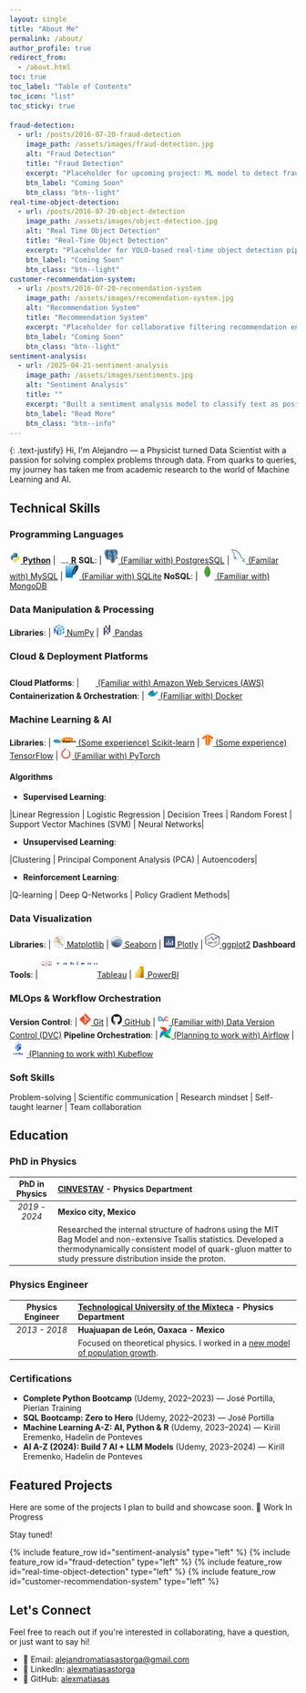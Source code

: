 ```yaml
---
layout: single
title: "About Me"
permalink: /about/
author_profile: true
redirect_from:
  - /about.html
toc: true
toc_label: "Table of Contents"
toc_icon: "list"
toc_sticky: true

fraud-detection:
  - url: /posts/2016-07-20-fraud-detection
    image_path: /assets/images/fraud-detection.jpg
    alt: "Fraud Detection"
    title: "Fraud Detection"
    excerpt: "Placeholder for upcoming project: ML model to detect fraudulent transactions using ensemble methods."
    btn_label: "Coming Soon"
    btn_class: "btn--light"
real-time-object-detection:
  - url: /posts/2016-07-20-object-detection
    image_path: /assets/images/object-detection.jpg
    alt: "Real Time Object Detection"
    title: "Real-Time Object Detection"
    excerpt: "Placeholder for YOLO-based real-time object detection pipeline on video streams."
    btn_label: "Coming Soon"
    btn_class: "btn--light"
customer-recommendation-system:
  - url: /posts/2016-07-20-recomendation-system
    image_path: /assets/images/recomendation-system.jpg
    alt: "Recommendation System"
    title: "Recommendation System"
    excerpt: "Placeholder for collaborative filtering recommendation engine."
    btn_label: "Coming Soon"
    btn_class: "btn--light"
sentiment-analysis:
  - url: /2025-04-21-sentiment-analysis
    image_path: /assets/images/sentiments.jpg
    alt: "Sentiment Analysis"
    title: ""
    excerpt: "Built a sentiment analysis model to classify text as positive or negative, useful for customer feedback and social media analysis."
    btn_label: "Read More"
    btn_class: "btn--info"
---
```

{: .text-justify}
Hi, I'm Alejandro — a Physicist turned Data Scientist with a passion for solving complex problems through data. From quarks to queries, my journey has taken me from academic research to the world of Machine Learning and AI.

## <i class="fa fa-cog" aria-hidden="true"></i> Technical Skills

### Programming Languages

**[<img src="/assets/images/Python.svg" alt="Python" width=20 height=20> Python](https://www.python.org)** | **[<img src="/assets/images/R.svg" alt="R" width=20 height=2> R](https://www.r-project.org)** 
**<i class="fa-solid fa-database"></i> SQL**: | [<img src="/assets/images/PostgresSQL.svg" alt="PostgresSQL" width=25 height=25> (Familiar with) PostgresSQL](https://www.postgresql.org) | [<img src="/assets/images/MySQL.svg" alt="MySQL" width=25 height=25> (Familar with) MySQL](https://www.mysql.com) | [<img src="/assets/images/SQLite.svg" alt="SQLite" width=25 height=25> (Familiar with) SQLite](https://www.sqlite.org) 
**<i class="fa fa-table" aria-hidden="true"></i> NoSQL**: | [<img src="/assets/images/MongoDB.svg" alt="MongoDB" width=25 height=25> (Familiar with) MongoDB](http://www.mongodb.org) 


<!--| **[<img src="/assets/images/cpp_logo.svg" alt="c_pp" width=20 height=20> C++](https://learn.microsoft.com/en-us/cpp/)** | **[<img src="/assets/images/Java.svg" alt="Java" width=20 height=20> Java](https://www.java.com/)**  # | Cassandra | SQL Server -->

### Data Manipulation & Processing

**Libraries**: | [<img src="/assets/images/NumPy.svg" alt="NumPy" width=20 height=20> NumPy](https://numpy.org) | [<img src="/assets/images/Pandas.svg" alt="Pandas" width=20 height=20> Pandas](https://pandas.pydata.org)

<!--| [<img src="/assets/images/dask-seeklogo.svg" alt="Dask" width=20 height=20> Dask](https://www.dask.org) | [<img src="/assets/images/dbplyr.svg" alt="dplyr" width=20 height=20> dplyr](https://dplyr.tidyverse.org)
**Big Data Tools**:   [<img src="/assets/images/Apache Spark.svg" alt="Apache Spark" width=20 height=20> Apache Spark](https://spark.apache.org) | [<img src="/assets/images/Apache Hadoop.svg" alt="Apache Hadoop" width=25 height=25> Hadoop](https://hadoop.apache.org)| -->

### Cloud & Deployment Platforms

**Cloud Platforms**: | [<img src="/assets/images/AWS.svg" alt="AWS" width=25 height=25>  (Familiar with) Amazon Web Services (AWS)](https://aws.amazon.com) 
**Containerization & Orchestration**: | [<img src="/assets/images/Docker.svg" alt="Docker" width=20 height=20> (Familiar with) Docker](https://www.docker.com) 

<!-- [<img src="/assets/images/Google Cloud.svg" alt="Google Cloud Platform" width=20 height=20> Google Cloud Platform (GCP)](https://cloud.google.com) || [<img src="/assets/images/Azure.svg" alt="Microsoft Azure" width=20 height=20> Microsoft Azure](https://azure.microsoft.com/)  # **ML Serving** | TensorFlow Serving
 **ML Platforms**: | 

 **ML Platforms**: | [<img src="/assets/images/SageMaker.svg" alt="AWS SageMaker" width=20 height=20> AWS SageMaker](https://aws.amazon.com/es/sagemaker/)  | [<img src="/assets/images/Kubernetes.svg" alt="Kubernetes" width=20 height=20> Kubernetes](https://kubernetes.io)
 **ML Serving**: | [<img src="/assets/images/Flask.svg" alt="Flask" width=20 height=20> Flask](https://flask.palletsprojects.com/en/stable/)  | [<img src="/assets/images/Streamlit.svg" alt="Streamlit" width=20 height=20> Streamlit](https://streamlit.io) | [<img src="/assets/images/FastAPI.svg" alt="FastAPI" width=20 height=20> FastAPI](https://fastapi.tiangolo.com) 
 Google Cloud AI-->


### Machine Learning & AI

**Libraries**: | [<img src="/assets/images/scikit-learn.svg" alt="Scikit-learn" width=40 height=20> (Some experience) Scikit-learn](https://scikit-learn.org/) | [<img src="/assets/images/TensorFlow.svg" alt="Tensor-Flow" width=20 height=20> (Some experience) TensorFlow](https://www.tensorflow.org/) | [<img src="/assets/images/PyTorch.svg" alt="PyTorch" width=20 height=20> (Familiar with) PyTorch](https://pytorch.org/)

#### Algorithms

- **Supervised Learning**:

|Linear Regression | Logistic Regression | Decision Trees | Random Forest | Support Vector Machines (SVM) | Neural Networks|

- **Unsupervised Learning**:

|Clustering | Principal Component Analysis (PCA) | Autoencoders|

- **Reinforcement Learning**:

|Q-learning | Deep Q-Networks | Policy Gradient Methods|

### Data Visualization

**Libraries**: | [<img src="/assets/images/Matplotlib.svg" alt="Matplotlib" width=20 height=20> Matplotlib](https://matplotlib.org) | [<img src="/assets/images/Seaborn.svg" alt="Seaborn" width=20 height=20> Seaborn](https://seaborn.pydata.org) | [<img src="/assets/images/Ploty.svg" alt="Plotly" width=20 height=20> Plotly](https://plotly.com) | [<img src="/assets/images/ggplot2.svg" alt="ggplot2" width=25 height=25> ggplot2](https://ggplot2.tidyverse.org)
**Dashboard Tools**: | [<img src="/assets/images/tableau-svgrepo-com.svg" alt="Tableau" width=100 height=50>Tableau](https://www.tableau.com/) | [<img src="/assets/images/Power_BI.svg" alt="PowerBI" width=20 height=20> PowerBI](https://www.microsoft.com/en-us/power-platform/products/power-bi)

### MLOps & Workflow Orchestration

**Version Control**: | [<img src="/assets/images/Git.svg" alt="Git" width=20 height=20> Git](https://git-scm.com) | [<img src="/assets/images/GitHub.svg" alt="GitHub" width=20 height=20> GitHub](https://github.com) | [<img src="/assets/images/dvc-svgrepo-com.svg" alt="Data Version Control (DVC)" width=20 height=20> (Familiar with) Data Version Control (DVC)](https://dvc.org)
**Pipeline Orchestration**: | [<img src="/assets/images/Apache Airflow.svg" alt="Airflow" width=20 height=20> (Planning to work with) Airflow](https://airflow.apache.org) | [<img src="/assets/images/kubeflow-seeklogo.svg" alt="Kubeflow" width=30 height=30> (Planning to work with) Kubeflow](https://www.kubeflow.org)

<!-- ## <i class="fa fa-bar-chart" aria-hidden="true"></i> Mathematical & Statistical Knowledge

- **Statistics**: Probability distributions, statistical inference, hypothesis testing, regression analysis
- **Mathematics**: Multivariate calculus, linear algebra, optimization techniques -->

### <i class="fa fa-user" aria-hidden="true"></i> Soft Skills
Problem-solving | Scientific communication | Research mindset | Self-taught learner | Team collaboration

## <i class="fa fa-graduation-cap" aria-hidden="true"></i> Education

### PhD in Physics

|**PhD in Physics** | [**CINVESTAV**](https://www.cinvestav.mx) - Physics Department|
|:---:|:---| 
|*2019 - 2024* | **Mexico city, Mexico**|
| |Researched the internal structure of hadrons using the MIT Bag Model and non-extensive Tsallis statistics. Developed a thermodynamically consistent model of quark-gluon matter to study pressure distribution inside the proton.|

### Physics Engineer

|**Physics Engineer** | [**Technological University of the Mixteca**](https://www.utm.mx) - Physics Department|
|:---:|:---| 
|*2013 - 2018* | **Huajuapan de León, Oaxaca - Mexico**|
| |Focused on theoretical physics. I worked in a [new model of population growth](http://jupiter.utm.mx/~bibliote/resultados2_se.php?rconsulta=datos&folio=13809&cadenal=Vermas&viene=0&stp=3&vp=0&tarch=1).|

### Certifications

- **Complete Python Bootcamp** (Udemy, 2022–2023) — José Portilla, Pierian Training
- **SQL Bootcamp: Zero to Hero** (Udemy, 2022–2023) — José Portilla
- **Machine Learning A-Z: AI, Python & R** (Udemy, 2023–2024) — Kirill Eremenko, Hadelin de Ponteves
- **AI A-Z (2024): Build 7 AI + LLM Models** (Udemy, 2023–2024) — Kirill Eremenko, Hadelin de Ponteves

## <i class="fas fa-project-diagram"></i> Featured Projects

Here are some of the projects I plan to build and showcase soon. 🚧 Work In Progress

Stay tuned!

{% include feature_row id="sentiment-analysis" type="left" %}
{% include feature_row id="fraud-detection" type="left" %}
{% include feature_row id="real-time-object-detection" type="left" %}
{% include feature_row id="customer-recommendation-system" type="left" %}


<!-- 
### Customer Segmentation for E-commerce
Applied clustering techniques to segment customers, enhancing targeted marketing strategies. This project involved **K-means Clustering** and **Principal Component Analysis (PCA)** for dimensionality reduction.

### Time Series Forecasting for Sales Data
Implemented a forecasting model using **ARIMA** and **LSTM** networks to predict sales and optimize inventory management. -->

## <i class="fas fa-paper-plane"></i> Let's Connect

Feel free to reach out if you're interested in collaborating, have a question, or just want to say hi!

- 📧 Email: [alejandromatiasastorga@gmail.com](mailto:alejandromatiasastorga@gmail.com)
- 💼 LinkedIn: [alexmatiasastorga](https://www.linkedin.com/in/alexmatiasastorga/)
- 🧪 GitHub: [alexmatiasas](https://github.com/alexmatiasas)